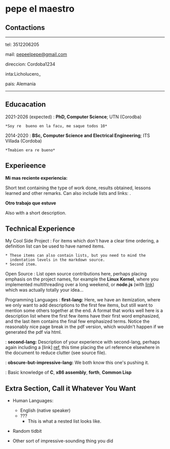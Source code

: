 pepe el maestro
============

Contactions
---------

-------------------     ----------------------------
tel:
3512206205

mail:
pepeelpepe@gmail.com

direccion: Cordoba1234

inta:Licholucero_

pais: Alemania
-------------------     ----------------------------

Educacation
---------

2021-2026 (expected)
:   **PhD, Computer Science**; UTN (Corodba)

    *Soy re  bueno en la facu, me saque todos 10*

2014-2020
:   **BSc, Computer Science and Electrical Engineering**; ITS Villada (Cordoba)

    *Tmabien era re bueno*

Experieence
----------

**Mi mas reciente experiencia:**

Short text containing the type of work done, results obtained,
lessons learned and other remarks. Can also include lists and
links:
.

**Otro trabajo que estuve**

Also with a short description.

Technical Experience
--------------------

My Cool Side Project
:   For items which don't have a clear time ordering, a definition
    list can be used to have named items.

    * These items can also contain lists, but you need to mind the
      indentation levels in the markdown source.
    * Second item.

Open Source
:   List open source contributions here, perhaps placing emphasis on
    the project names, for example the **Linux Kernel**, where you
    implemented multithreading over a long weekend, or **node.js**
    (with [link](http://nodejs.org)) which was actually totally
    your idea...

Programming Languages
:   **first-lang:** Here, we have an itemization, where we only want
    to add descriptions to the first few items, but still want to
    mention some others together at the end. A format that works well
    here is a description list where the first few items have their
    first word emphasized, and the last item contains the final few
    emphasized terms. Notice the reasonably nice page break in the pdf
    version, which wouldn't happen if we generated the pdf via html.

:   **second-lang:** Description of your experience with second-lang,
    perhaps again including a [link] [ref], this time placing the url
    reference elsewhere in the document to reduce clutter (see source
    file).

:   **obscure-but-impressive-lang:** We both know this one's pushing
    it.

:   Basic knowledge of **C**, **x86 assembly**, **forth**, **Common Lisp**

[ref]: https://github.com/githubuser/superlongprojectname

Extra Section, Call it Whatever You Want
----------------------------------------

* Human Languages:

  * English (native speaker)
  * ???
    * This is what a nested list looks like.

* Random tidbit

* Other sort of impressive-sounding thing you did